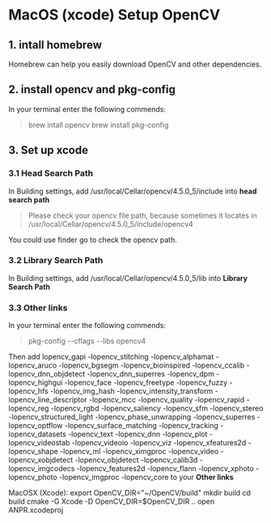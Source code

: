 # MacOS (xcode) Setup OpenCV

## 1. intall homebrew

Homebrew can help you easily download OpenCV and other dependencies. 

## 2. install opencv and pkg-config

In your terminal enter the following commends:

> brew intall opencv
brew install pkg-config

## 3. Set up xcode

### 3.1 Head Search Path

In Building settings,  add /usr/local/Cellar/opencv/4.5.0_5/include into **head search path** 

> Please check your opencv file path, because sometimes it locates in /usr/local/Cellar/opencv/4.5.0_5/include/opencv4

You could use finder go to check the opencv path.

### 3.2 Library Search Path

In Building settings,  add /usr/local/Cellar/opencv/4.5.0_5/lib into **Library Search Path**

### 3.3 Other links

In your terminal enter the following commends:

> pkg-config --cflags --libs opencv4

Then add lopencv_gapi -lopencv_stitching -lopencv_alphamat -lopencv_aruco -lopencv_bgsegm -lopencv_bioinspired -lopencv_ccalib -lopencv_dnn_objdetect -lopencv_dnn_superres -lopencv_dpm -lopencv_highgui -lopencv_face -lopencv_freetype -lopencv_fuzzy -lopencv_hfs -lopencv_img_hash -lopencv_intensity_transform -lopencv_line_descriptor -lopencv_mcc -lopencv_quality -lopencv_rapid -lopencv_reg -lopencv_rgbd -lopencv_saliency -lopencv_sfm -lopencv_stereo -lopencv_structured_light -lopencv_phase_unwrapping -lopencv_superres -lopencv_optflow -lopencv_surface_matching -lopencv_tracking -lopencv_datasets -lopencv_text -lopencv_dnn -lopencv_plot -lopencv_videostab -lopencv_videoio -lopencv_viz -lopencv_xfeatures2d -lopencv_shape -lopencv_ml -lopencv_ximgproc -lopencv_video -lopencv_xobjdetect -lopencv_objdetect -lopencv_calib3d -lopencv_imgcodecs -lopencv_features2d -lopencv_flann -lopencv_xphoto -lopencv_photo -lopencv_imgproc -lopencv_core to your **Other links**

MacOSX (Xcode):
    export OpenCV_DIR="~/OpenCV/build"
    mkdir build
    cd build
    cmake -G Xcode -D OpenCV_DIR=$OpenCV_DIR ..
    open ANPR.xcodeproj

